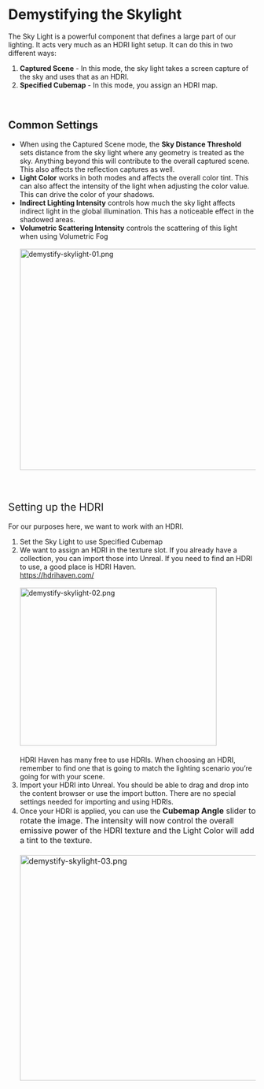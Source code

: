 # Demystifying the Skylight

<p><span style="font-weight: 400;">The Sky Light is a powerful component that defines a large part of our lighting. It acts very much as an HDRI light setup. It can do this in two different ways:</span></p>
<ol>
<li style="font-weight: 400;">
<strong>Captured Scene</strong><span style="font-weight: 400;"> - In this mode, the sky light takes a screen capture of the sky and uses that as an HDRI.</span>
</li>
<li style="font-weight: 400;">
<strong>Specified Cubemap</strong><span style="font-weight: 400;"> - In this mode, you assign an HDRI map.</span>
</li>
</ol>
<p>&nbsp;</p>
<h2>Common Settings</h2>
<ul>
<li style="font-weight: 400;">
<span style="font-weight: 400;">When using the Captured Scene mode, the </span><strong>Sky Distance Threshold</strong><span style="font-weight: 400;"> sets distance from the sky light where any geometry is treated as the sky. Anything beyond this will contribute to the overall captured scene. This also affects the reflection captures as well.</span>
</li>
<li style="font-weight: 400;">
<strong>Light Color</strong><span style="font-weight: 400;"> works in both modes and affects the overall color tint. This can also affect the intensity of the light when adjusting the color value. This can drive the color of your shadows.</span>
</li>
<li style="font-weight: 400;">
<strong>Indirect Lighting Intensity</strong><span style="font-weight: 400;"> controls how much the sky light affects indirect light in the global illumination. This has a noticeable effect in the shadowed areas.</span>
</li>
<li style="font-weight: 400;">
<strong>Volumetric Scattering Intensity</strong><span style="font-weight: 400;"> controls the scattering of this light when using Volumetric Fog<br><br><img src="https://vertexschool.instructure.com/courses/18/files/940/preview?verifier=rPE8BEBAquB6N14vMwuchFouafwlKX21l7qhrsa6" alt="demystify-skylight-01.png" width="492" height="449" data-api-endpoint="https://vertexschool.instructure.com/api/v1/courses/18/files/940" data-api-returntype="File"><br></span>
</li>
</ul>
<p>&nbsp;</p>
<h2><span style="font-weight: 400;">Setting up the HDRI</span></h2>
<p><span style="font-weight: 400;">For our purposes here, we want to work with an HDRI.</span></p>
<ol>
<li style="font-weight: 400;"><span style="font-weight: 400;">Set the Sky Light to use Specified Cubemap</span></li>
<li style="font-weight: 400;">
<span style="font-weight: 400;">We want to assign an HDRI in the texture slot. If you already have a collection, you can import those into Unreal. If you need to find an HDRI to use, a good place is HDRI Haven.</span><span style="font-weight: 400;"><br></span><a href="https://hdrihaven.com/"><span style="font-weight: 400;">https://hdrihaven.com/</span><span style="font-weight: 400;"><br></span><span style="font-weight: 400;"><br><img src="https://vertexschool.instructure.com/courses/18/files/941/preview?verifier=zjzbQ9uijymzmUGupfvhOrRJjTzlgtri5zh7LEnA" alt="demystify-skylight-02.png" width="400" height="321" data-api-endpoint="https://vertexschool.instructure.com/api/v1/courses/18/files/941" data-api-returntype="File"></span></a><span style="font-weight: 400;"><br></span><span style="font-weight: 400;"><br></span><span style="font-weight: 400;">HDRI Haven has many free to use HDRIs. When choosing an HDRI, remember to find one that is going to match the lighting scenario you’re going for with your scene.</span>
</li>
<li style="font-weight: 400;"><span style="font-weight: 400;">Import your HDRI into Unreal. You should be able to drag and drop into the content browser or use the import button. There are no special settings needed for importing and using HDRIs.</span></li>
<li style="font-weight: 400;"><span style="font-weight: 400;">Once your HDRI is applied, you can use the <strong style="font-family: inherit; font-size: 1rem;">Cubemap Angle</strong><span style="font-family: inherit; font-size: 1rem;"> slider to rotate the image. The intensity will now control the overall emissive power of the HDRI texture and the Light Color will add a tint to the texture.<br><br><img src="https://vertexschool.instructure.com/courses/18/files/972/preview?verifier=7p4GnHuEF8mq8qWigtPvz23BZjKnGeMWx4DvQhSO" alt="demystify-skylight-03.png" width="495" height="458" data-api-endpoint="https://vertexschool.instructure.com/api/v1/courses/18/files/972" data-api-returntype="File"></span><br></span></li>
</ol>